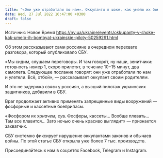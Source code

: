 ```yaml
---
title: "«Они уже отработали по нам». Оккупанты в шоке, как умело их бомбят украинские пилоты — СБУ"
date: Wed, 27 Jul 2022 16:47:00 +0300
draft: false
---
```

Источник: Новое Время https://nv.ua/ukraine/events/okkupanty-v-shoke-kak-umelo-ih-bombyat-ukrainskie-piloty-50259291.html


 Об этом рассказывают сами россияне в очередном перехвате разговора, который опубликовало СБУ.

«Мы сидим, слушаем переговоры. И там говорят, ну наши, зенитчики: готовность номер 1, скоро прилетят, в течение 10−15 минут, два самолета. Следующее послание говорят: они уже отработали по нам и улетели. Всё, отбой», — рассказывает оккупант своим родителям.

И это не задержка связи у россиян, а высший пилотаж украинских защитников, добавили в СБУ.

Враг продолжает активно применять запрещенные виды вооружений — фосфорные и кассетные боеприпасы.

«Фосфором их хр*начем, су*а. Фосфоры, кассеты… Вообще плевать… Там все плавится… Зато ночью очень красиво выглядит» — признается захватчик.

СБУ системно фиксирует нарушение оккупантами законов и обычаев войны. По этой статье СБУ открыла уже более 7 тыс. производств.

Присоединяйтесь к нам в соцсетях Facebook, Telegram и Instagram.
